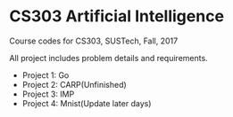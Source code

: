 # CS303 Artificial Intelligence
Course codes for CS303, SUSTech, Fall, 2017

All project includes problem details and requirements.

- Project 1: Go
- Project 2: CARP(Unfinished)
- Project 3: IMP
- Project 4: Mnist(Update later days)